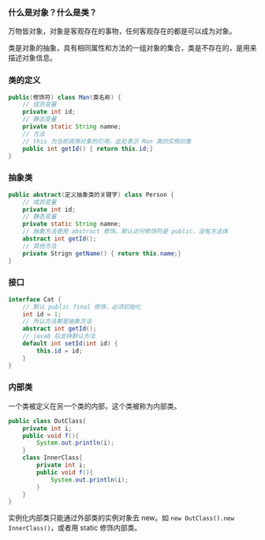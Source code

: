 ### 什么是对象？什么是类？

万物皆对象，对象是客观存在的事物，任何客观存在的都是可以成为对象。

类是对象的抽象，具有相同属性和方法的一组对象的集合，类是不存在的，是用来描述对象信息。

### 类的定义

```java
public(修饰符) class Man(类名称) {
	// 成员变量
	private int id;
	// 静态变量
	private static String namne;
    // 方法
    // this 为当前调用对象的引用，此处表示 Man 类的实例对象
    public int getId() { return this.id;} 
}
```

### 抽象类

```java
public abstract(定义抽象类的关键字) class Person {
	// 成员变量
	private int id;
	// 静态变量
	private static String namne;
	// 抽象方法使用 abstract 修饰，默认访问修饰符是 public，没有方法体
    abstract int getId();
    // 其他方法
    private Strign getName() { return this.name;}
}
```

### 接口

```java
interface Cat {
    // 默认 public final 修饰，必须初始化
    int id = 1;
    // 所以方法都是抽象方法
    abstract int getId();
    // java8 后支持默认方法
    default int setId(int id) {
        this.id = id;
    }
}
```

### 内部类

一个类被定义在另一个类的内部，这个类被称为内部类。

```java
public class OutClass{
    private int i;
    public void f(){
        System.out.println(i);
    }
    class InnerClass{
        private int i;
        public void f(){
            System.out.println(i);
        }
    }
}
```

实例化内部类只能通过外部类的实例对象去 new。如 `new OutClass().new InnerClass()`，或者用 static 修饰内部类。
